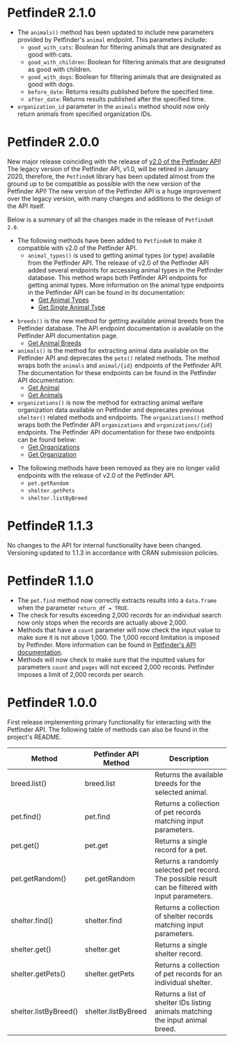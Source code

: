 # PetfindeR 2.1.0

* The `animals()` method has been updated to include new parameters provided by Petfinder's `animal` 
  endpoint. This parameters include:
  - `good_with_cats`: Boolean for filtering animals that are designated as good with cats.
  - `good_with_children`: Boolean for filtering animals that are designated as good with children.
  - `good_with_dogs`: Boolean for filtering animals that are designated as good with dogs.
  - `before_date`: Returns results published before the specified time.
  - `after_date`: Returns results published after the specified time.
* `organization_id` parameter in the `animals` method should now only return animals from specified organization IDs.

# PetfindeR 2.0.0

New major release coinciding with the release of [v2.0 of the Petfinder API](https://www.petfinder.com/developers/)! The legacy version of the Petfinder API, v1.0, will be retired in January 2020, therefore, the `PetfindeR` library has been updated almost from the ground up to be compatible as possible with the new version of the Petfinder API! The new version of the Petfinder API is a huge improvement over the legacy version, with many changes and additions to 
the design of the API itself. 

Below is a summary of all the changes made in the release of `PetfindeR 2.0`. 

* The following methods have been added to `PetfindeR` to make it compatible with v2.0 of the Petfinder API.
  - `animal_types()` is used to getting animal types (or type) available from the Petfinder API. The release of v2.0 of the Petfinder API added several endpoints for accessing animal types in the Petfinder database. This method wraps both Petfinder API endpoints for getting animal types. More information on the animal type endpoints in the Petfinder API can be found in its documentation:
    - [Get Animal Types](https://www.petfinder.com/developers/v2/docs/#get-animal-types)
    - [Get Single Animal Type](https://www.petfinder.com/developers/v2/docs/#get-a-single-animal-type)
 - `breeds()` is the new method for getting available animal breeds from the Petfinder database. The API endpoint     documentation is available on the Petfinder API documentation page.
    - [Get Animal Breeds](https://www.petfinder.com/developers/v2/docs/#get-animal-breeds)
 - `animals()` is the method for extracting animal data available on the Petfinder API and deprecates the 
      `pets()` related methods. The method wraps both the `animals` and `animal/{id}` endpoints of the Petfinder API. The documentation for these endpoints can be 
      found in the Petfinder API documentation:
      - [Get Animal](https://www.petfinder.com/developers/v2/docs/#get-animal)
      - [Get Animals](https://www.petfinder.com/developers/v2/docs/#get-animals)
 - `organizations()` is now the method for extracting animal welfare organization data available on Petfinder 
      and deprecates previous `shelter()` related methods and endpoints. The `organizations()` method wraps both 
      the Petfinder API `organizations` and `organizations/{id}` endpoints. The Petfinder API documentation for 
      these two endpoints can be found below:
      - [Get Organizations](https://www.petfinder.com/developers/v2/docs/#get-organizations)
      - [Get Organization](https://www.petfinder.com/developers/v2/docs/#get-organization)
* The following methods have been removed as they are no longer valid endpoints with the release of v2.0 of the Petfinder API.
  - `pet.getRandom`
  - `shelter.getPets`
  - `shelter.listByBreed`

# PetfindeR 1.1.3

No changes to the API for internal functionality have been changed. Versioning updated to 1.1.3 in accordance with CRAN submission policies.

# PetfindeR 1.1.0

* The `pet.find` method now correctly extracts results into a `data.frame` when the parameter `return_df = TRUE`.
* The check for results exceeding 2,000 records for an individual search now only stops when the records are actually above 2,000.
* Methods that have a `count` parameter will now check the input value to make sure it is not above 1,000. The 1,000 record limitation is imposed by Petfinder. More information can be found in [Petfinder's API documentation](https://www.petfinder.com/developers/api-docs#restrictions).
* Methods will now check to make sure that the inputted values for parameters `count` and `pages` will not exceed 2,000 records. Petfinder imposes a limit of 2,000 records per search.

# PetfindeR 1.0.0

First release implementing primary functionality for interacting with the Petfinder API. The following table of methods can also be found in the project's README.

| Method                | Petfinder API Method | Description                                                                                        |
|-----------------------|----------------------|----------------------------------------------------------------------------------------------------|
| breed.list()          | breed.list           | Returns the available breeds for the selected animal.                                              |
| pet.find()            | pet.find             | Returns a collection of pet records matching input parameters.                                     |
| pet.get()             | pet.get              | Returns a single record for a pet.                                                                 |
| pet.getRandom()       | pet.getRandom        | Returns a randomly selected pet record. The possible result can be filtered with input parameters. |
| shelter.find()        | shelter.find         | Returns a collection of shelter records matching input parameters.                                 |
| shelter.get()         | shelter.get          | Returns a single shelter record.                                                                   |
| shelter.getPets()     | shelter.getPets      | Returns a collection of pet records for an individual shelter.                                     |
| shelter.listByBreed() | shelter.listByBreed  | Returns a list of shelter IDs listing animals matching the input animal breed.


